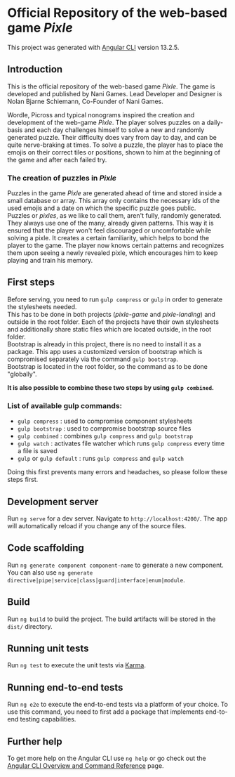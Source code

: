 # Official Repository of the web-based game _Pixle_

This project was generated with [Angular CLI](https://github.com/angular/angular-cli) version 13.2.5.

## Introduction

This is the official repository of the web-based game _Pixle_. The game is developed and published by Nani Games.
Lead Developer and Designer is Nolan Bjarne Schiemann, Co-Founder of Nani Games.

Wordle, Picross and typical nonograms inspired the creation and development of the web-game _Pixle_.
The player solves puzzles on a daily-basis and each day challenges himself to solve a new and randomly generated puzzle. 
Their difficulty does vary from day to day, and can be quite nerve-braking at times.
To solve a puzzle, the player has to place the emojis on their correct tiles or positions, 
shown to him at the beginning of the game and after each failed try.

### The creation of puzzles in _Pixle_
Puzzles in the game _Pixle_ are generated ahead of time and stored inside a small database or array.
This array only contains the necessary ids of the used emojis and a date on which the specific
puzzle goes public.\
Puzzles or _pixles_, as we like to call them, aren't fully, randomly generated.
They always use one of the many, already given patterns.
This way it is ensured that the player won't feel discouraged or uncomfortable while solving a pixle.
It creates a certain familiarity, which helps to bond the player to the game.
The player now knows certain patterns and recognizes them upon seeing a newly revealed pixle,
which encourages him to keep playing and train his memory.

## First steps

Before serving, you need to run `gulp compress` or `gulp` in order to generate the stylesheets needed.\
This has to be done in both projects (_pixle-game_ and _pixle-landing_) and outside in the root folder.
Each of the projects have their own stylesheets and additionally share static files which are located
outside, in the root folder.\
Bootstrap is already in this project, there is no need to install it as a package.
This app uses a customized version of bootstrap which is compromised separately via the command `gulp bootstrap`.\
Bootstrap is located in the root folder, so the command as to be done "globally".

**It is also possible to combine these two steps by using `gulp combined`.**

### List of available gulp commands:

- `gulp compress` : used to compromise component stylesheets
- `gulp bootstrap` : used to compromise bootstrap source files
- `gulp combined` : combines `gulp compress` and `gulp bootstrap`
- `gulp watch` : activates file watcher which runs `gulp compress` every time a file is saved
- `gulp` or `gulp default` : runs `gulp compress` and `gulp watch`

Doing this first prevents many errors and headaches, so please follow these steps first.

## Development server

Run `ng serve` for a dev server. Navigate to `http://localhost:4200/`. The app will automatically reload if you change any of the source files.

## Code scaffolding

Run `ng generate component component-name` to generate a new component. You can also use `ng generate directive|pipe|service|class|guard|interface|enum|module`.

## Build

Run `ng build` to build the project. The build artifacts will be stored in the `dist/` directory.

## Running unit tests

Run `ng test` to execute the unit tests via [Karma](https://karma-runner.github.io).

## Running end-to-end tests

Run `ng e2e` to execute the end-to-end tests via a platform of your choice. To use this command, you need to first add a package that implements end-to-end testing capabilities.

## Further help

To get more help on the Angular CLI use `ng help` or go check out the [Angular CLI Overview and Command Reference](https://angular.io/cli) page.
